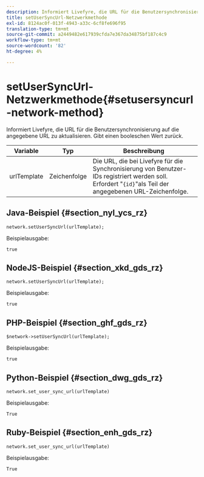```yaml
---
description: Informiert Livefyre, die URL für die Benutzersynchronisierung auf die angegebene URL zu aktualisieren. Gibt einen booleschen Wert zurück.
title: setUserSyncUrl-Netzwerkmethode
exl-id: 8124ac0f-013f-4943-a33c-6cf8fe696f95
translation-type: tm+mt
source-git-commit: a2449482e617939cfda7e367da34875bf187c4c9
workflow-type: tm+mt
source-wordcount: '82'
ht-degree: 4%

---
```


# setUserSyncUrl-Netzwerkmethode{#setusersyncurl-network-method}

Informiert Livefyre, die URL für die Benutzersynchronisierung auf die angegebene URL zu aktualisieren. Gibt einen booleschen Wert zurück.

| Variable | Typ | Beschreibung |
|--- |--- |--- |
| urlTemplate | Zeichenfolge | Die URL, die bei Livefyre für die Synchronisierung von Benutzer-IDs registriert werden soll. Erfordert &quot;`{id}`&quot;als Teil der angegebenen URL-Zeichenfolge. |

## Java-Beispiel {#section_nyl_ycs_rz}

```
network.setUserSyncUrl(urlTemplate); 
```

Beispielausgabe:

```
true
```

## NodeJS-Beispiel {#section_xkd_gds_rz}

```
network.setUserSyncUrl(urlTemplate); 
```

Beispielausgabe:

```
true
```

## PHP-Beispiel {#section_ghf_gds_rz}

```
$network->setUserSyncUrl(urlTemplate); 
```

Beispielausgabe:

```
true
```

## Python-Beispiel {#section_dwg_gds_rz}

```
network.set_user_sync_url(urlTemplate) 
```

Beispielausgabe:

```
True
```

## Ruby-Beispiel {#section_enh_gds_rz}

```
network.set_user_sync_url(urlTemplate) 
```

Beispielausgabe:

```
True
```
